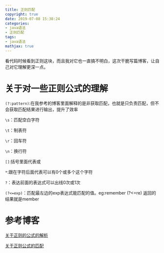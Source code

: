 ```yaml
---
title: 正则匹配
copyright: true
date: 2019-07-08 15:38:24
categories:
- java语法
- 正则匹配
tags:
- java语法
mathjax: true
---
```


看代码时候看到正则这块，而且我对它也一直搞不明白，这次干脆写篇博客，让自己对它理解更深一点。

<!--more-->

# 关于对一些正则公式的理解

`(?:pattern)`:在我参考的博客里面解释的是非获取匹配，也就是只负责匹配，但不会获取匹配结果进行输出，提升了效率

`\s`：匹配空白字符

`\t`：制表符

`\r`：回车符

`\n`：换行符

`[]`:括号里面代表或

`*`:跟在字符后面代表可以有0个或多个这个字符

`?`：表达前面的表达式可以出线0次或1次

`(?<=exp)`：匹配最左边的exp表达式能匹配的值。eg:remember (?<=re) 返回的结果就是member

# 参考博客

[关于正则的公式的解析](https://tool.oschina.net/uploads/apidocs/jquery/regexp.html)

[关于正则公式的匹配](https://blog.csdn.net/jusang486/article/details/42122837)